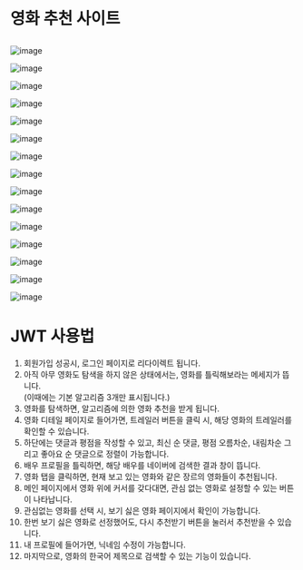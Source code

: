 # 영화 추천 사이트

##

![image](https://user-images.githubusercontent.com/109334986/203827259-e6917c66-8188-460f-b670-3c407581484e.png)

![image](https://user-images.githubusercontent.com/109334986/203827503-1f0ce546-e768-47d6-b452-d06e6d54ec8b.png)

![image](https://user-images.githubusercontent.com/109334986/203827596-72f879e8-dc1f-4b85-b814-e46af0cd6b59.png)

![image](https://user-images.githubusercontent.com/109334986/203827682-a36af6ef-6476-405f-a7cb-35ea3cbd76bb.png)

![image](https://user-images.githubusercontent.com/109334986/203827747-1e75bd59-6da2-45be-bb7e-4c0181c72316.png)

![image](https://user-images.githubusercontent.com/109334986/203827848-dfbde914-5c06-48b9-a803-604d3abb8b0b.png)

![image](https://user-images.githubusercontent.com/109334986/203827918-71564474-920a-43f4-a42c-352833664772.png)

![image](https://user-images.githubusercontent.com/109334986/203827994-82f4477f-5e99-4274-a1dd-d6309e00c33e.png)

![image](https://user-images.githubusercontent.com/109334986/203828047-3919ad4c-1255-4f36-ab9f-dc798902af32.png)

![image](https://user-images.githubusercontent.com/109334986/203828152-e6fadfc2-80cf-4dfa-bb4b-39d5dc92daed.png)

![image](https://user-images.githubusercontent.com/109334986/203828262-0ba60177-ee5c-4b72-8d6a-5366a6e13618.png)

![image](https://user-images.githubusercontent.com/109334986/203828344-1f137c58-41bf-4819-8b58-399dbff3db10.png)

![image](https://user-images.githubusercontent.com/109334986/203828403-24e1c202-2102-40fa-b497-8f0277cd4062.png)

![image](https://user-images.githubusercontent.com/109334986/203828478-68d61db1-848e-48b3-bc56-c75c2dfae09f.png)

![image](https://user-images.githubusercontent.com/109334986/203828533-2691eecf-3d16-4fa9-8c3b-4d6413aa1595.png)


# JWT 사용법

1. 회원가입 성공시, 로그인 페이지로 리다이렉트 됩니다.
2. 아직 아무 영화도 탐색을 하지 않은 상태에서는, 영화를 틀릭해보라는 메세지가 뜹니다.  
(이때에는 기본 알고리즘 3개만 표시됩니다.)
3. 영화를 탐색하면, 알고리즘에 의한 영화 추천을 받게 됩니다.
4. 영화 디테일 페이지로 들어가면, 트레일러 버튼을 클릭 시, 해당 영화의 트레일러를 확인할 수 있습니다.
5. 하단에는 댓글과 평점을 작성할 수 있고, 최신 순 댓글, 평점 오름차순, 내림차순 그리고 좋아요 순 댓글으로 정렬이 가능합니다.
6. 배우 프로필을 틀릭하면, 해당 배우를 네이버에 검색한 결과 창이 뜹니다.
7. 영화 탭을 클릭하면, 현재 보고 있는 영화와 같은 장르의 영화들이 추천됩니다.
8. 메인 페이지에서 영화 위에 커서를 갖다대면, 관심 없는 영화로 설정할 수 있는 버튼이 나타납니다. 
9. 관심없는 영화를 선택 시, 보기 싫은 영화 페이지에서 확인이 가능합니다.
10. 한번 보기 싫은 영화로 선정했어도, 다시 추천받기 버튼을 눌러서 추천받을 수 있습니다.
11. 내 프로필에 들어가면, 닉네임 수정이 가능합니다.
12. 마지막으로, 영화의 한국어 제목으로 검색할 수 있는 기능이 있습니다.
